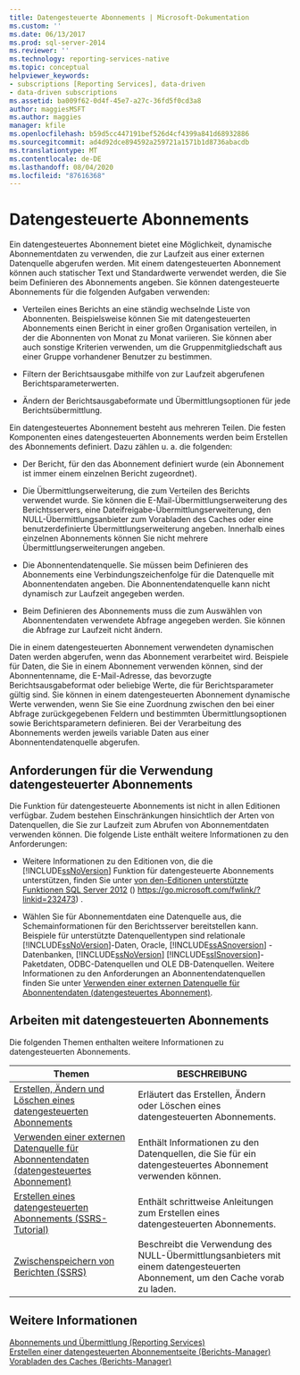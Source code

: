 ```yaml
---
title: Datengesteuerte Abonnements | Microsoft-Dokumentation
ms.custom: ''
ms.date: 06/13/2017
ms.prod: sql-server-2014
ms.reviewer: ''
ms.technology: reporting-services-native
ms.topic: conceptual
helpviewer_keywords:
- subscriptions [Reporting Services], data-driven
- data-driven subscriptions
ms.assetid: ba009f62-0d4f-45e7-a27c-36fd5f0cd3a8
author: maggiesMSFT
ms.author: maggies
manager: kfile
ms.openlocfilehash: b59d5cc447191bef526d4cf4399a841d68932886
ms.sourcegitcommit: ad4d92dce894592a259721a1571b1d8736abacdb
ms.translationtype: MT
ms.contentlocale: de-DE
ms.lasthandoff: 08/04/2020
ms.locfileid: "87616368"
---
```

# <a name="data-driven-subscriptions"></a>Datengesteuerte Abonnements
  Ein datengesteuertes Abonnement bietet eine Möglichkeit, dynamische Abonnementdaten zu verwenden, die zur Laufzeit aus einer externen Datenquelle abgerufen werden. Mit einem datengesteuerten Abonnement können auch statischer Text und Standardwerte verwendet werden, die Sie beim Definieren des Abonnements angeben. Sie können datengesteuerte Abonnements für die folgenden Aufgaben verwenden:  
  
-   Verteilen eines Berichts an eine ständig wechselnde Liste von Abonnenten. Beispielsweise können Sie mit datengesteuerten Abonnements einen Bericht in einer großen Organisation verteilen, in der die Abonnenten von Monat zu Monat variieren. Sie können aber auch sonstige Kriterien verwenden, um die Gruppenmitgliedschaft aus einer Gruppe vorhandener Benutzer zu bestimmen.  
  
-   Filtern der Berichtsausgabe mithilfe von zur Laufzeit abgerufenen Berichtsparameterwerten.  
  
-   Ändern der Berichtsausgabeformate und Übermittlungsoptionen für jede Berichtsübermittlung.  
  
 Ein datengesteuertes Abonnement besteht aus mehreren Teilen. Die festen Komponenten eines datengesteuerten Abonnements werden beim Erstellen des Abonnements definiert. Dazu zählen u. a. die folgenden:  
  
-   Der Bericht, für den das Abonnement definiert wurde (ein Abonnement ist immer einem einzelnen Bericht zugeordnet).  
  
-   Die Übermittlungserweiterung, die zum Verteilen des Berichts verwendet wurde. Sie können die E-Mail-Übermittlungserweiterung des Berichtsservers, eine Dateifreigabe-Übermittlungserweiterung, den NULL-Übermittlungsanbieter zum Vorabladen des Caches oder eine benutzerdefinierte Übermittlungserweiterung angeben. Innerhalb eines einzelnen Abonnements können Sie nicht mehrere Übermittlungserweiterungen angeben.  
  
-   Die Abonnentendatenquelle. Sie müssen beim Definieren des Abonnements eine Verbindungszeichenfolge für die Datenquelle mit Abonnentendaten angeben. Die Abonnentendatenquelle kann nicht dynamisch zur Laufzeit angegeben werden.  
  
-   Beim Definieren des Abonnements muss die zum Auswählen von Abonnentendaten verwendete Abfrage angegeben werden. Sie können die Abfrage zur Laufzeit nicht ändern.  
  
 Die in einem datengesteuerten Abonnement verwendeten dynamischen Daten werden abgerufen, wenn das Abonnement verarbeitet wird. Beispiele für Daten, die Sie in einem Abonnement verwenden können, sind der Abonnentenname, die E-Mail-Adresse, das bevorzugte Berichtsausgabeformat oder beliebige Werte, die für Berichtsparameter gültig sind. Sie können in einem datengesteuerten Abonnement dynamische Werte verwenden, wenn Sie Sie eine Zuordnung zwischen den bei einer Abfrage zurückgegebenen Feldern und bestimmten Übermittlungsoptionen sowie Berichtsparametern definieren. Bei der Verarbeitung des Abonnements werden jeweils variable Daten aus einer Abonnentendatenquelle abgerufen.  
  
## <a name="requirements-for-using-data-driven-subscriptions"></a>Anforderungen für die Verwendung datengesteuerter Abonnements  
 Die Funktion für datengesteuerte Abonnements ist nicht in allen Editionen verfügbar. Zudem bestehen Einschränkungen hinsichtlich der Arten von Datenquellen, die Sie zur Laufzeit zum Abrufen von Abonnementdaten verwenden können. Die folgende Liste enthält weitere Informationen zu den Anforderungen:  
  
-   Weitere Informationen zu den Editionen von, die die [!INCLUDE[ssNoVersion](../../includes/ssnoversion-md.md)] Funktion für datengesteuerte Abonnements unterstützen, finden Sie unter [von den-Editionen unterstützte Funktionen SQL Server 2012](https://go.microsoft.com/fwlink/?linkid=232473) () https://go.microsoft.com/fwlink/?linkid=232473) .  
  
-   Wählen Sie für Abonnementdaten eine Datenquelle aus, die Schemainformationen für den Berichtsserver bereitstellen kann. Beispiele für unterstützte Datenquellentypen sind relationale [!INCLUDE[ssNoVersion](../../includes/ssnoversion-md.md)]-Daten, Oracle, [!INCLUDE[ssASnoversion](../../includes/ssasnoversion-md.md)] -Datenbanken, [!INCLUDE[ssNoVersion](../../includes/ssnoversion-md.md)] [!INCLUDE[ssISnoversion](../../includes/ssisnoversion-md.md)]-Paketdaten, ODBC-Datenquellen und OLE DB-Datenquellen. Weitere Informationen zu den Anforderungen an Abonnentendatenquellen finden Sie unter [Verwenden einer externen Datenquelle für Abonnentendaten &#40;datengesteuertes Abonnement&#41;](use-an-external-data-source-for-subscriber-data-data-driven-subscription.md).  
  
## <a name="working-with-data-driven-subscriptions"></a>Arbeiten mit datengesteuerten Abonnements  
 Die folgenden Themen enthalten weitere Informationen zu datengesteuerten Abonnements.  
  
|Themen|BESCHREIBUNG|  
|------------|-----------------|  
|[Erstellen, Ändern und Löschen eines datengesteuerten Abonnements](data-driven-subscriptions.md)|Erläutert das Erstellen, Ändern oder Löschen eines datengesteuerten Abonnements.|  
|[Verwenden einer externen Datenquelle für Abonnentendaten &#40;datengesteuertes Abonnement&#41;](use-an-external-data-source-for-subscriber-data-data-driven-subscription.md)|Enthält Informationen zu den Datenquellen, die Sie für ein datengesteuertes Abonnement verwenden können.|  
|[Erstellen eines datengesteuerten Abonnements &#40;SSRS-Tutorial&#41;](../create-a-data-driven-subscription-ssrs-tutorial.md)|Enthält schrittweise Anleitungen zum Erstellen eines datengesteuerten Abonnements.|  
|[Zwischenspeichern von Berichten &#40;SSRS&#41;](../report-server/caching-reports-ssrs.md)|Beschreibt die Verwendung des NULL-Übermittlungsanbieters mit einem datengesteuerten Abonnement, um den Cache vorab zu laden.|  
  
## <a name="see-also"></a>Weitere Informationen  
 [Abonnements und Übermittlung &#40;Reporting Services&#41;](subscriptions-and-delivery-reporting-services.md)   
 [Erstellen einer datengesteuerten Abonnementseite &#40;Berichts-Manager&#41;](../create-data-driven-subscription-page-report-manager.md)   
 [Vorabladen des Caches (Berichts-Manager)](../report-server/preload-the-cache-report-manager.md)  
  
  
